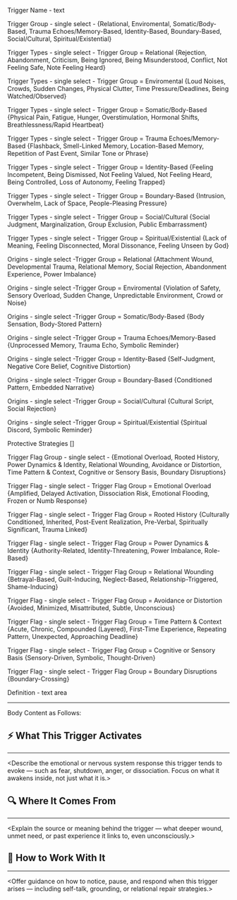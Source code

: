 Trigger Name - text

Trigger Group - single select - {Relational, Enviromental, Somatic/Body-Based, Trauma Echoes/Memory-Based, Identity-Based, Boundary-Based, Social/Cultural, Spiritual/Existential}

Trigger Types - single select - Trigger Group = Relational {Rejection, Abandonment, Criticism, Being Ignored, Being Misunderstood, Conflict, Not Feeling Safe, Note Feeling Heard}

Trigger Types - single select - Trigger Group = Enviromental {Loud Noises, Crowds, Sudden Changes, Physical Clutter, Time Pressure/Deadlines, Being Watched/Observed}

Trigger Types - single select - Trigger Group = Somatic/Body-Based {Physical Pain, Fatigue, Hunger, Overstimulation, Hormonal Shifts, Breathlessness/Rapid Heartbeat}

Trigger Types - single select - Trigger Group = Trauma Echoes/Memory-Based {Flashback, Smell-Linked Memory, Location-Based Memory, Repetition of Past Event, Similar Tone or Phrase}

Trigger Types - single select - Trigger Group = Identity-Based {Feeling Incompetent, Being Dismissed, Not Feeling Valued, Not Feeling Heard, Being Controlled, Loss of Autonomy, Feeling Trapped}

 Trigger Types - single select - Trigger Group = Boundary-Based {Intrusion, Overwhelm, Lack of Space, People-Pleasing Pressure}
 
 Trigger Types - single select - Trigger Group = Social/Cultural {Social Judgment, Marginalization, Group Exclusion, Public Embarrassment}

Trigger Types - single select - Trigger Group = Spiritual/Existential {Lack of Meaning, Feeling Disconnected, Moral Dissonance, Feeling Unseen by God}

Origins - single select -Trigger Group = Relational {Attachment Wound, Developmental Trauma, Relational Memory, Social Rejection, Abandonment Experience, Power Imbalance}

Origins - single select -Trigger Group = Enviromental {Violation of Safety, Sensory Overload, Sudden Change, Unpredictable Environment, Crowd or Noise}

Origins - single select -Trigger Group = Somatic/Body-Based {Body Sensation, Body-Stored Pattern}

Origins - single select -Trigger Group = Trauma Echoes/Memory-Based {Unprocessed Memory, Trauma Echo, Symbolic Reminder}

Origins - single select -Trigger Group = Identity-Based {Self-Judgment, Negative Core Belief, Cognitive Distortion}

Origins - single select -Trigger Group = Boundary-Based {Conditioned Pattern, Embedded Narrative}

Origins - single select -Trigger Group = Social/Cultural {Cultural Script, Social Rejection}

Origins - single select -Trigger Group = Spiritual/Existential {Spiritual Discord, Symbolic Reminder}

Protective Strategies []

Trigger Flag Group - single select - {Emotional Overload, Rooted History, Power Dynamics & Identity, Relational Wounding, Avoidance or Distortion, Time Pattern & Context, Cognitive or Sensory Basis, Boundary Disruptions}

Trigger Flag - single select - Trigger Flag Group = Emotional Overload {Amplified, Delayed Activation, Dissociation Risk, Emotional Flooding, Frozen or Numb Response}

Trigger Flag - single select - Trigger Flag Group = Rooted History {Culturally Conditioned, Inherited, Post-Event Realization, Pre-Verbal, Spiritually Significant, Trauma Linked}

Trigger Flag - single select - Trigger Flag Group = Power Dynamics & Identity {Authority-Related, Identity-Threatening, Power Imbalance, Role-Based}

Trigger Flag - single select - Trigger Flag Group = Relational Wounding {Betrayal-Based, Guilt-Inducing, Neglect-Based, Relationship-Triggered, Shame-Inducing}

Trigger Flag - single select - Trigger Flag Group = Avoidance or Distortion {Avoided, Minimized, Misattributed, Subtle, Unconscious}

Trigger Flag - single select - Trigger Flag Group = Time Pattern & Context {Acute, Chronic, Compounded (Layered), First-Time Experience, Repeating Pattern, Unexpected, Approaching Deadline}

Trigger Flag - single select - Trigger Flag Group = Cognitive or Sensory Basis {Sensory-Driven, Symbolic, Thought-Driven}

Trigger Flag - single select - Trigger Flag Group = Boundary Disruptions {Boundary-Crossing}

Definition - text area

---
Body Content as Follows:

## ⚡ What This Trigger Activates
---
<Describe the emotional or nervous system response this trigger tends to evoke — such as fear, shutdown, anger, or dissociation. Focus on what it awakens inside, not just what it is.>

## 🔍 Where It Comes From
---
<Explain the source or meaning behind the trigger — what deeper wound, unmet need, or past experience it links to, even unconsciously.>

## 🧭 How to Work With It
---
<Offer guidance on how to notice, pause, and respond when this trigger arises — including self-talk, grounding, or relational repair strategies.>

